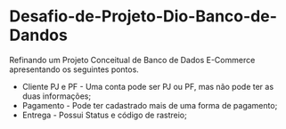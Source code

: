 # Desafio-de-Projeto-Dio-Banco-de-Dandos
 



 Refinando um Projeto Conceitual de Banco de Dados E-Commerce apresentando os seguintes pontos.
  - Cliente PJ e PF - Uma conta pode ser PJ ou PF, mas não pode ter as duas informações;
  - Pagamento - Pode ter cadastrado mais de uma forma de pagamento;
  - Entrega - Possui Status e código de rastreio;
 
